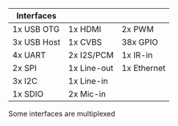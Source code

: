 Interfaces  | []()  | []()
------|------|------
1x USB OTG |1x HDMI|2x PWM
3x USB Host |1x CVBS|38x GPIO
4x UART |2x I2S/PCM|1x IR-in
2x SPI |1x Line-out|1x Ethernet
3x I2C |1x Line-in|
1x SDIO |2x Mic-in|

Some interfaces are multiplexed
